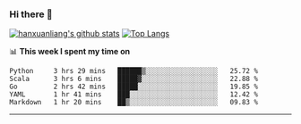### Hi there 👋

<!--
**hanxuanliang/hanxuanliang** is a ✨ _special_ ✨ repository because its `README.md` (this file) appears on your GitHub profile.

Here are some ideas to get you started:

- 🔭 I’m currently working on ...
- 🌱 I’m currently learning ...
- 👯 I’m looking to collaborate on ...
- 🤔 I’m looking for help with ...
- 💬 Ask me about ...
- 📫 How to reach me: ...
- 😄 Pronouns: ...
- ⚡ Fun fact: ...
-->
[![hanxuanliang's github stats](https://github-readme-stats.vercel.app/api?username=hanxuanliang&count_private=true&show_icons=true)](https://github.com/anuraghazra/github-readme-stats)
[![Top Langs](https://github-readme-stats.vercel.app/api/top-langs/?username=hanxuanliang&layout=compact)](https://github.com/anuraghazra/github-readme-stats)

📊 **This week I spent my time on**
<!--START_SECTION:waka-->
```text
Python     3 hrs 29 mins   ██████▒░░░░░░░░░░░░░░░░░░   25.72 % 
Scala      3 hrs 6 mins    █████▓░░░░░░░░░░░░░░░░░░░   22.88 % 
Go         2 hrs 42 mins   █████░░░░░░░░░░░░░░░░░░░░   19.85 % 
YAML       1 hr 41 mins    ███░░░░░░░░░░░░░░░░░░░░░░   12.42 % 
Markdown   1 hr 20 mins    ██▒░░░░░░░░░░░░░░░░░░░░░░   09.83 % 
```
<!--END_SECTION:waka-->

***